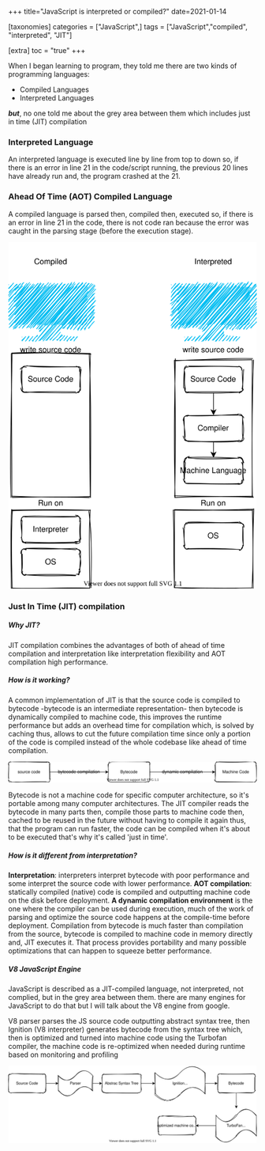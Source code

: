 +++
title="JavaScript is interpreted or compiled?"
date=2021-01-14

[taxonomies]
categories = ["JavaScript",]
tags = ["JavaScript","compiled", "interpreted", "JIT"]

[extra]
toc = "true"
+++

When I began learning to program, they told me there are two kinds of programming languages:

- Compiled Languages
- Interpreted Languages

**_but_**, no one told me about the grey area between them which includes just in time (JIT) compilation

### Interpreted Language

An interpreted language is executed line by line from top to down
so, if there is an error in line 21 in the code/script running, the previous 20 lines have already run and, the program crashed at the 21.

### Ahead Of Time (AOT) Compiled Language

A compiled language is parsed then, compiled then, executed
so, if there is an error in line 21 in the code, there is not code ran because the error was caught in the parsing stage (before the execution stage).

<img src="./interpreted-vs-compiled.svg"/>

### Just In Time (JIT) compilation

##### Why JIT?

JIT compilation combines the advantages of both of ahead of time compilation and interpretation like interpretation flexibility and AOT compilation high performance.

##### How is it working?

A common implementation of JIT is that the source code is compiled to bytecode -bytecode is an intermediate representation- then bytecode is dynamically compiled to machine code, this improves the runtime performance but adds an overhead time for compilation which, is solved by caching thus, allows to cut the future compilation time since only a portion of the code is compiled instead of the whole codebase like ahead of time compilation.

<img src="./bytecode-JIT.svg"/>

Bytecode is not a machine code for specific computer architecture, so it's portable among many computer architectures.
The JIT compiler reads the bytecode in many parts then, compile those parts to machine code then, cached to be reused in the future without having to compile it again thus, that the program can run faster, the code can be compiled when it's about to be executed that's why it's called 'just in time'.

##### How is it different from interpretation?

**Interpretation**: interpreters interpret bytecode with poor performance and some interpret the source code with lower performance.
**AOT compilation**: statically compiled (native) code is compiled and outputting machine code on the disk before deployment.
**A dynamic compilation environment** is the one where the compiler can be used during execution, much of the work of parsing and optimize the source code happens at the compile-time before deployment. Compilation from bytecode is much faster than compilation from the source, bytecode is compiled to machine code in memory directly and, JIT executes it. That process provides portability and many possible optimizations that can happen to squeeze better performance.

##### V8 JavaScript Engine

JavaScript is described as a JIT-compiled language, not interpreted, not complied, but in the grey area between them. there are many engines for JavaScript to do that but I will talk about the V8 engine from google.

V8 parser parses the JS source code outputting abstract syntax tree, then Ignition (V8 interpreter) generates bytecode from the syntax tree which, then is optimized and turned into machine code using the Turbofan compiler, the machine code is re-optimized when needed during runtime based on monitoring and profiling

<img src="./V8.svg"/>
